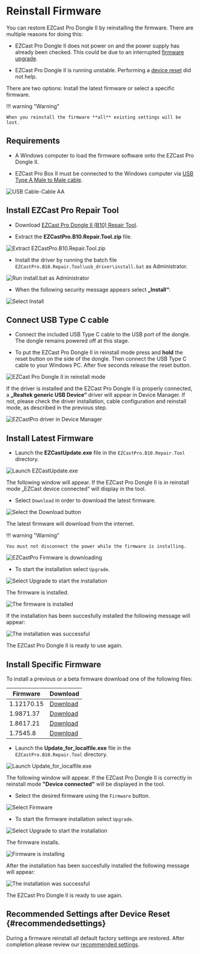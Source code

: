 # Reinstall Firmware

You can restore EZCast Pro Dongle II by reinstalling the firmware. There are multiple reasons for doing this:

* EZCast Pro Dongle II does not power on and the power supply has already been checked. This could be due to an interrupted [firmware upgrade](firmware-upgrade.md).

* EZCast Pro Dongle II is running unstable. Performing a [device reset](reset.md) did not help.

There are two options: Install the latest firmware or select a specific firmware.

!!! warning "Warning"
    
	When you reinstall the firmware **all** existing settings will be lost.

## Requirements

* A Windows computer to load the firmware software onto the EZCast Pro Dongle II.

* EZCast Pro Box II must be connected to the Windows computer via [USB Type A Male to Male cable](https://www.amazon.co.uk/Rankie-Type-Male-Cable-Black/dp/B01KRO8D20/ref=sr_1_5?dchild=1&keywords=USB+3.0+Cable+A%2FA&qid=1615341940&sr=8-5).

![USB Cable-Cable AA ](/assets/img/USB-Kabel-AA.jpg)

## Install EZCast Pro Repair Tool

* Download [EZCast Pro Dongle II (B10) Repair Tool](https://download.stueber.de/doc/de/ezcastpro/repair_tools/EZCastPro.B10.Repair.Tool.zip).

* Extract the **EZCastPro.B10.Repair.Tool.zip** file.

![Extract EZCastPro.B10.Repair.Tool.zip](/assets/img/B10.Repair_Tool_Extract.png) 

* Install the driver by running the batch file `EZCastPro.B10.Repair.Tool\usb_driver\install.bat` as Administrator.

![Run install.bat as Administrator](/assets/img/B10.install.bat.png)

* When the following security message appears select **„Install“**:

![Select Install](/assets/img/EZCastPro_Upgrade_Tool_Driver.Install.png)

## Connect USB Type C cable

* Connect the included USB Type C cable to the USB port of the dongle. The dongle remains powered off at this stage.

* To put the EZCast Pro Dongle II in reinstall mode press and **hold** the reset button on the side of the dongle. Then connect the USB Type C cable to your Windows PC. After five seconds release the reset button.

![EZCast Pro Dongle II in reinstall mode](/assets/img/ProII-Press-Reset-Button.jpg)

If the driver is installed and the EZCast Pro Dongle II is properly connected, a **„Realtek generic USB Device“** driver will appear in Device Manager. If not, please check the driver installation, cable configuration and reinstall mode, as described in the previous step.

![EZCastPro driver in Device Manager](/assets/img/EZCastPro_Driver.png)

## Install Latest Firmware

* Launch the **EZCastUpdate.exe** file in the `EZCastPro.B10.Repair.Tool` directory.

![Launch EZCastUpdate.exe](/assets/img/B10.Repair_Tool_Update.exe.png)

The following window will appear. If the EZCast Pro Dongle II is in reinstall mode „EZCast device connected“ will display in the tool.

* Select `Download` in order to download the latest firmware.

![Select the Download button](/assets/img/EZCastUpdate.DeviceConnected.jpg)

The latest firmware will download from the internet.

!!! warning "Warning"

    You must not disconnect the power while the firmware is installing.

![EZCastPro Firmware is downloading](/assets/img/EZCastUpdate.Firmware.Downloading.jpg)

* To start the installation select `Upgrade`.

![Select Upgrade to start the installation](/assets/img/EZCastUpdate.Upgrade.jpg)

The firmware is installed.

![The firmware is installed](/assets/img/EZCastUpdate.Firmware.Updating.jpg)

If the installation has been succesfully installed the following message will appear:

![The installation was successful](/assets/img/EZCastUpdate_Upgrade.Success.jpg)

The EZCast Pro Dongle II is ready to use again.

## Install Specific Firmware

To install a previous or a beta firmware download one of the following files:

Firmware                       | Download
------------------------- | ------------
1.12170.15 | [Download](https://download.stueber.de/doc/de/ezcastpro/firmwares/B10/B10_1.12170.15.gz)
1.9871.37 | [Download](https://download.stueber.de/doc/de/ezcastpro/firmwares/B10/B10_1.9871.37.gz)
1.8617.21 | [Download](https://download.stueber.de/doc/de/ezcastpro/firmwares/B10/B10_1.8617.21.gz)
1.7545.8 | [Download](https://download.stueber.de/doc/de/ezcastpro/firmwares/B10/B10_1.7545.8.gz)


* Launch the **Update_for_localfile.exe** file in the `EZCastPro.B10.Repair.Tool` directory.

![Launch Update_for_localfile.exe](/assets/img/B10.localfile.exe.png)

The following window will appear. If the EZCast Pro Dongle II is correctly in reinstall mode **"Device connected"** will be displayed in the tool.

* Select the desired firmware using the `Firmware` button.

![Select Firmware](/assets/img/EZCastUpdate.SelectFirmware.png)

* To start the firmware installation select `Upgrade`.

![Select Upgrade to start the installation](/assets/img/EZCastUpdate.Upgrade.jpg)

The firmware installs.

![Firmware is installing](/assets/img/EZCastUpdate.Firmware.localfile.Updating.jpg)

After the installation has been succesfully installed the following message will appear:

![The installation was successful](/assets/img/EZCastUpdate_localfile.Upgrade.Success.jpg)

The EZCast Pro Dongle II is ready to use again.

## Recommended Settings after Device Reset {#recommendedsettings}

During a firmware reinstall all default factory settings are restored. After completion please review our [recommended settings](reset.md#recommendedsettings).

